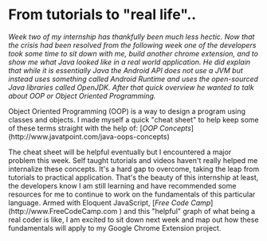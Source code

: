 <h1>From tutorials to "real life"..</h1>
  <em>Week two of my internship has thankfully been much less hectic. Now that the crisis had been resolved from the following week one of the developers took some time to sit down with me, build another chrome extension, and to show me what Java looked like in a real world application. He did explain that while it is essentially Java the Android API does not use a JVM but instead uses something called Android Runtime and uses the open-sourced Java libraries called OpenJDK. After that quick overview he wanted to talk about OOP or Object Oriented Programming.</em>

 <p> Object Oriented Programming (OOP) is a way to design a program using classes and objects. I made myself a quick "cheat sheet" to help keep some of these terms straight with the help of:
 [<em>OOP Concepts</em>](http://www.javatpoint.com/java-oops-concepts)

  </p>

  <p>The cheat sheet will be helpful eventually but I encountered a major problem this week. Self taught tutorials and videos haven't really helped me internalize these concepts. It's a hard gap to overcome, taking the leap from tutorials to practical application. That's the beauty of this internship at least, the developers know I am still learning and have recommended some resources for me to continue to work on the fundamentals of this particular language. Armed with Eloquent JavaScript, [<em>Free Code Camp</em>](http://www.FreeCodeCamp.com ) and this "helpful" graph of what being a real coder is like, I am excited to sit down next week and map out how these fundamentals will apply to my Google Chrome Extension project. </p>
<img class = "blogImage" src="images/graphOfWoe.png" alt>


